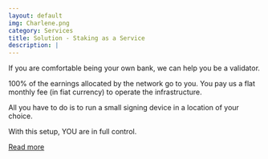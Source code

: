 ```yaml
---
layout: default
img: Charlene.png
category: Services
title: Solution - Staking as a Service
description: |
---
```

If you are comfortable being your own bank, we can help you be a validator.

100% of the earnings allocated by the network go to you. You pay us a flat monthly fee (in fiat currency) to operate the infrastructure.

All you have to do is to run a small signing device in a location of your choice.

With this setup, YOU are in full control.

 <a href="{{site.url}}/staas" class="stretched-link btn-font-link btn-deep-orange">Read more</a>

